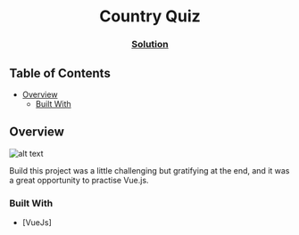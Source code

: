<h1 align="center">Country Quiz</h1>

<div align="center">
  <h3>
    <a href="https://github.com/Kguinesh/countryquiz">
      Solution
    </a>
  </h3>
</div>

## Table of Contents

- [Overview](#overview)
  - [Built With](#built-with)

## Overview
![alt text](../countryquiz/src/assets/Screenshot.png)

Build this project was a little challenging but gratifying at the end, and it was a great opportunity to practise Vue.js.

### Built With

- [VueJs]
